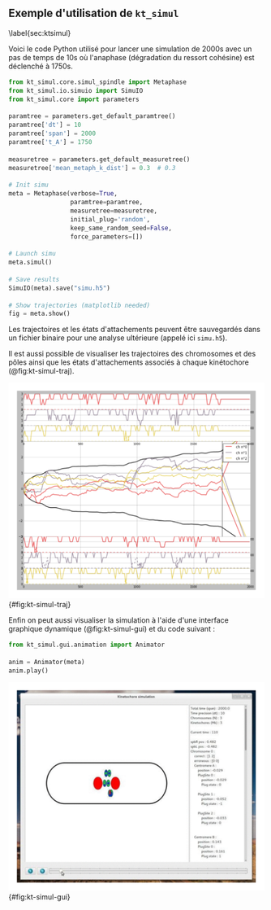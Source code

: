 ## Exemple d'utilisation de `kt_simul`
\label{sec:ktsimul}

Voici le code Python utilisé pour lancer une simulation de 2000s avec un pas de temps de 10s où l'anaphase (dégradation du ressort cohésine) est déclenché à 1750s.

```python
from kt_simul.core.simul_spindle import Metaphase
from kt_simul.io.simuio import SimuIO
from kt_simul.core import parameters

paramtree = parameters.get_default_paramtree()
paramtree['dt'] = 10
paramtree['span'] = 2000
paramtree['t_A'] = 1750

measuretree = parameters.get_default_measuretree()
measuretree['mean_metaph_k_dist'] = 0.3  # 0.3

# Init simu
meta = Metaphase(verbose=True,
                 paramtree=paramtree,
                 measuretree=measuretree,
                 initial_plug='random',
                 keep_same_random_seed=False,
                 force_parameters=[])

# Launch simu
meta.simul()

# Save results
SimuIO(meta).save("simu.h5")

# Show trajectories (matplotlib needed)
fig = meta.show()
```

Les trajectoires et les états d'attachements peuvent être sauvegardés dans un fichier binaire pour une analyse ultérieure (appelé ici `simu.h5`).

Il est aussi possible de visualiser les trajectoires des chromosomes et des pôles ainsi que les états d'attachements associés à chaque kinétochore (@fig:kt-simul-traj).

![Exemple de trajectoire générée par `kt_simul`. En plus de l'évolution de la position (axe des ordonnées) en fonction du temps (axe des abscisses), on visualise aussi les états d'attachements de chaque kinétochore sur les panneaux supérieurs et inférieurs.](figures/annexes/trajectories.png "Exemple de trajectoire générée par `kt_simul`"){#fig:kt-simul-traj}

Enfin on peut aussi visualiser la simulation à l'aide d'une interface graphique dynamique (@fig:kt-simul-gui) et du code suivant :


```python
from kt_simul.gui.animation import Animator

anim = Animator(meta)
anim.play()
```

![Animation graphique d'une simulation. L'interface graphique permet de suivre la dynamique en temps réel à l'aide d'un « slider » en bas qui permet de changer le temps. Le panneau à droite permet d'avoir une vue détaillée de la position et de l'attachement de chaque site d'attachement.](figures/annexes/gui.png "Animation graphique d'une simulation"){#fig:kt-simul-gui}
